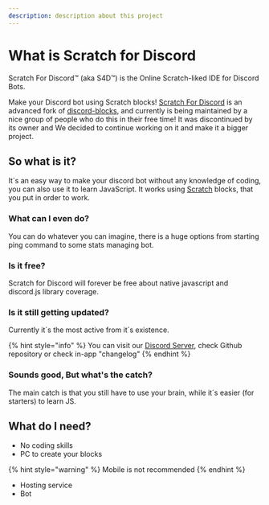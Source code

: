 ```yaml
---
description: description about this project
---
```


# What is Scratch for Discord

Scratch For Discord™ (aka S4D™) is the Online Scratch-liked IDE for Discord Bots.

Make your Discord bot using Scratch blocks! [Scratch For Discord](https://scratch-for-discord.com/) is an advanced fork of [discord-blocks](https://discordblocks.leondrolio.com/), and currently is being maintained by a nice group of people who do this in their free time! It was discontinued by its owner and We decided to continue working on it and make it a bigger project.

## So what is it?

It´s an easy way to make your discord bot without any knowledge of coding, you can also use it to learn JavaScript. It works using [Scratch](https://scratch.mit.edu/) blocks, that you put in order to work.

### What can I even do?

You can do whatever you can imagine, there is a huge options from starting ping command to some stats managing bot.

### Is it free?

Scratch for Discord will forever be free about native javascript and discord.js library coverage.

### Is it still getting updated?

Currently it´s the most active from it´s existence.&#x20;

{% hint style="info" %}
You can visit our [Discord Server](https://discord.com/invite/TsQPMrNyBv), check Github repository or check in-app "changelog"
{% endhint %}

### Sounds good, But what's the catch?

The main catch is that you still have to use your brain, while it´s easier (for starters) to learn JS.

## What do I need?

* No coding skills
* PC to create your blocks&#x20;

{% hint style="warning" %}
Mobile is not recommended
{% endhint %}

* Hosting service
* Bot



